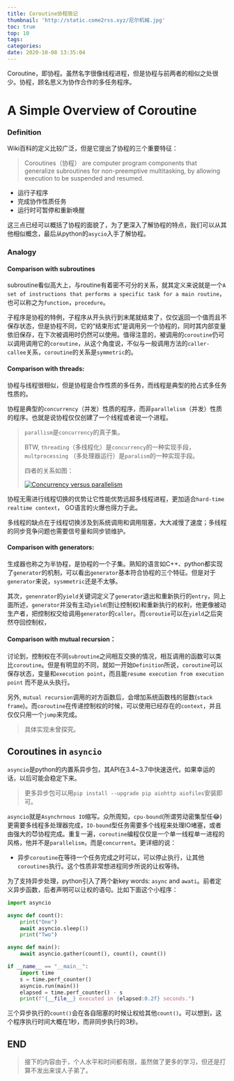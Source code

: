 ```yaml
---
title: Coroutine协程简记
thumbnail: 'http://static.come2rss.xyz/尼尔机械.jpg'
toc: true
top: 10
tags:
categories:
date: 2020-10-08 13:35:04
---
```

Coroutine，即协程。虽然名字很像线程进程，但是协程与前两者的相似之处很少。协程，顾名思义为协作合作的多任务程序。

<!-- more -->

# A Simple Overview of Coroutine

### Definition

Wiki百科的定义比较广泛，但是它提出了协程的三个重要特征：

> Coroutines（协程） are computer program components that generalize subroutines for non-preemptive multitasking, by allowing execution to be suspended and resumed. 

+ 运行子程序
+ 完成协作性质任务
+ 运行时可暂停和重新唤醒

这三点已经可以概括了协程的面貌了，为了更深入了解协程的特点，我们可以从其他相似概念，最后从python的`asycio`入手了解协程。

### Analogy

#### Comparison with subroutines

subroutine看似高大上，与routine有着密不可分的关系，就其定义来说就是一个`A set of instructions that performs a specific task for a main routine`，也可以称之为`function`，`procedure`。

子程序是协程的特例，子程序从开头执行到末尾就结束了，仅仅返回一个值而且不保存状态，但是协程不同，它的“结束形式”是调用另一个协程的，同时其内部变量依旧保存，在下次被调用时仍然可以使用。值得注意的，被调用的`coroutine`仍可以调用调用它的`coroutine`，从这个角度说，不似与一般调用方法的`caller-callee`关系，`coroutine`的关系是`symmetric`的。

#### Comparison with threads:

协程与线程很相似，但是协程是合作性质的多任务，而线程是典型的抢占式多任务性质的。

协程是典型的`concurrency`（并发）性质的程序，而非`parallelism`（并发）性质的程序。也就是说协程仅仅创建了一个线程或者说一个进程。

> `parallism`是`concurrency`的真子集。
>
> BTW, `threading`（多线程化）是`concurrency`的一种实现手段，`multprocessing` （多处理器运行）是`paralism`的一种实现手段。
>
> 四者的关系如图：
>
> [![Concurrency versus parallelism](http://static.come2rss.xyz/muiltclip_image001.jpg)](https://files.realpython.com/media/Screen_Shot_2018-10-17_at_3.18.44_PM.c02792872031.jpg)

协程无需进行线程切换的优势让它性能优势远超多线程进程，更加适合`hard-time realtime context`， GO语言的火爆也得力于此。

多线程的缺点在于线程切换涉及到系统调用和调用阻塞，大大减慢了速度；多线程的同步竞争问题也需要信号量和同步锁维护。

#### Comparison with generators:

生成器也称之为半协程，是协程的一个子集。熟知的语言如C++、python都实现了`generator`的机制，可以看出`generator`基本符合协程的三个特征。但是对于`generator`来说，`sysmmetric`还是不太够。

其次，`genenrator`的`yield`关键词定义了`generator`退出和重新执行的`entry`，同上面所述，`generator`并没有主动`yield`(割让控制权)和重新执行的权利，他更像被动生产者，把控制权交给调用`generator`的`caller`。而`coroutie`可以在`yield`之后突然夺回控制权，

#### Comparison with mutual recursion：

 讨论到，控制权在不同`subroutine`之间相互交换的情况，相互调用的函数可以类比`coroutine`。但是有明显的不同，就如一开始`Definition`所说，`coroutine`可以保存状态，变量和`execution point`，而且能`resume execution from execution point` 而不是从头执行。

另外, `mutual recursion`调用的对方函数后，会增加系统函数栈的层数(`stack frame`)。而`coroutine`在传递控制权的时候，可以使用已经存在的`context`，并且仅仅只用一个`jump`来完成。

> 具体实现未曾探究。



## Coroutines in `asyncio`

`asyncio`是python的内置系异步包，其API在3.4~3.7中快速迭代，如果幸运的话，以后可能会稳定下来。

> 更多异步包可以用`pip install --upgrade pip aiohttp aiofiles`安装即可。

`asyncio`就是`Asynchrnous IO`缩写。众所周知，`cpu-bound`(所谓劳动密集型任😂)更需要多线程多处理器完成，`IO-bound`型任务需要多个线程来处理IO堵塞，或者由强大的😈协程完成。重复一遍，`coroutine`编程仅仅是一个单一线程单一进程的风格，他并不是`parallelism`，而是`concurrent`。更详细的说：

+ 异步`coroutine`在等待一个任务完成之时可以，可以停止执行，让其他`coroutines`执行。这个性质非常想进程同步所说的让权等待。

为了支持异步处理，python引入了两个新key words: `async` and `awati`。前者定义异步函数，后者声明可以让权的语句。比如下面这个小程序：

```python 
import asyncio

async def count():
    print("One")
    await asyncio.sleep(1)
    print("Two")

async def main():
    await asyncio.gather(count(), count(), count())

if __name__ == "__main__":
    import time
    s = time.perf_counter()
    asyncio.run(main())
    elapsed = time.perf_counter() - s
    print(f"{__file__} executed in {elapsed:0.2f} seconds.")

```

三个异步执行的`count()`会在各自阻塞的时候让权给其他`count()`。可以想到，这个程序执行时间大概在1秒，而非同步执行的3秒。



## END

> 接下的内容由于，个人水平和时间都有限，虽然做了更多的学习，但还是打算不发出来误人子弟了。



